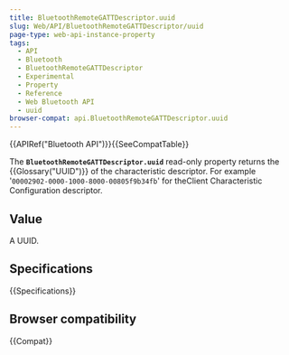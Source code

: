 ```yaml
---
title: BluetoothRemoteGATTDescriptor.uuid
slug: Web/API/BluetoothRemoteGATTDescriptor/uuid
page-type: web-api-instance-property
tags:
  - API
  - Bluetooth
  - BluetoothRemoteGATTDescriptor
  - Experimental
  - Property
  - Reference
  - Web Bluetooth API
  - uuid
browser-compat: api.BluetoothRemoteGATTDescriptor.uuid
---
```


{{APIRef("Bluetooth API")}}{{SeeCompatTable}}

The **`BluetoothRemoteGATTDescriptor.uuid`** read-only property returns the {{Glossary("UUID")}} of the characteristic descriptor.
For example '`00002902-0000-1000-8000-00805f9b34fb`' for theClient Characteristic Configuration descriptor.

## Value

A UUID.

## Specifications

{{Specifications}}

## Browser compatibility

{{Compat}}

